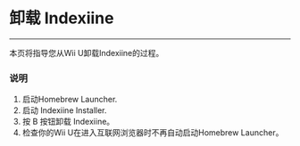 # 卸载 Indexiine
---
本页将指导您从Wii U卸载Indexiine的过程。

### 说明

1. 启动Homebrew Launcher.
1. 启动 Indexiine Installer.
1. 按 B 按钮卸载 Indexiine。
1. 检查你的Wii U在进入互联网浏览器时不再自动启动Homebrew Launcher。
